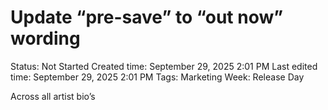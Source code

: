 # Update “pre-save” to “out now” wording

Status: Not Started
Created time: September 29, 2025 2:01 PM
Last edited time: September 29, 2025 2:01 PM
Tags: Marketing
Week: Release Day

Across all artist bio’s